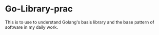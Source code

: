 # Go-Library-prac

This is to use to understand Golang's basis library and the base pattern of software in my daily work.
